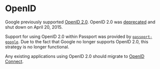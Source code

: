 # OpenID

Google previously supported [OpenID 2.0](https://web.archive.org/web/20150317150909/https://developers.google.com/accounts/docs/OpenID2).
OpenID 2.0 was [deprecated](https://web.archive.org/web/20150317085555/https://developers.google.com/accounts/docs/OpenID) and shut down on April 20, 2015.

Support for using OpenID 2.0 within Passport was provided by [`passport-google`](https://www.passportjs.org/packages/passport-google/).
Due to the fact that Google no longer supports OpenID 2.0, this strategy is no
longer functional.

Any existing applications using OpenID 2.0 should migrate to [OpenID Connect](../openid-connect/).
